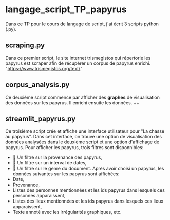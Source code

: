 # langage_script_TP_papyrus

Dans ce TP pour le cours de langage de script, j'ai écrit 3 scripts python (.py).  

## scraping.py 
Dans ce premier script, le site internet trismegistos qui répertorie les papyrus est scraper afin de récupérer un corpus de papyrus enrichi. 
"https://www.trismegistos.org/text/"

## corpus_analysis.py 
Ce deuxième script commence par afficher des **graphes** de visualisation des données sur les papyrus. Il enrichi ensuite les données. ++

## streamlit_papyrus.py
Ce troisième script crée et affiche une interface utilisateur pour "La chasse au papyrus".
Dans cet interface, on trouve une option de visualisation des données analysées dans le deuxième script et une option d'affichage de papyrus.
Pour afficher les papyrus, trois filtres sont disponnibles: 
- :scroll: Un filtre sur la provenance des papyrus,  
- :scroll: Un filtre sur un interval de dates,  
- :scroll: Un filtre sur le genre du document. 
Après avoir choisi un papyrus, les données suivantes sur les papyrus sont affichées: 
- Date,    
- Provenance,     
- Listes des personnes mentionnées et les ids papyrus dans lesquels ces personnes apparaissent,      
- Listes des lieux mentionnées et les ids papyrus dans lesquels ces lieux apparaissent,    
- Texte annoté avec les irrégularités graphiques, etc.